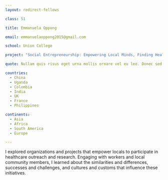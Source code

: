 ```yaml
---
layout: redirect-fellows

class: 51

title: Emmanuela Oppong

email: emmanuelaoppong2015@gmail.com

school: Union College

project: "Social Entrepreneurship: Empowering Local Minds, Finding Healthcare Solutions"

quote: Nullam quis risus eget urna mollis ornare vel eu leo. Donec sed odio dui.

countries:
  - China
  - Uganda
  - Colombia
  - India
  - UK
  - France
  - Philippines

continents:
  - Asia
  - Africa
  - South America
  - Europe

---
```


I explored organizations and projects that empower locals to participate in healthcare outreach and research. Engaging with workers and local community members, I learned about the similarities and differences, successes and challenges, and cultures and customs that influence these initiatives.
